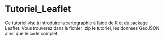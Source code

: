 # Tutoriel_Leaflet
Ce tutoriel vise à introduire la cartographie à l’aide de R et du package Leaflet. Vous trouverez dans le fichier .zip le tutoriel, les données GeoJSON ainsi que le code complet. 
